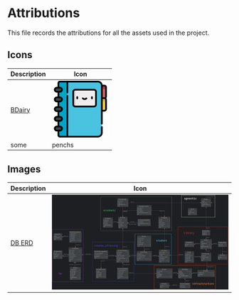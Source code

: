 # Attributions

This file records the attributions for all the assets used in the project.

## Icons
| Description | Icon |
| ---- | ---- |
| [BDairy](https://www.flaticon.com/free-icon/diary_1141801) | <img src="../core/static/favicon.png" width="128"> |
| some | penchs |

## Images
| Description | Icon |
| ---- | ---- |
| [DB ERD](db_erd.png) | <img src="./db_erd.png" width="512"> |
